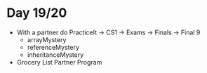 # Day 19/20

+ With a partner do PracticeIt -> CS1 -> Exams -> Finals -> Final 9
  - arrayMystery
  - referenceMystery
  - inheritanceMystery
+ Grocery List Partner Program
